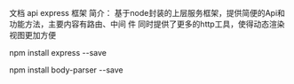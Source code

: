 文档  api
express   框架
简介：
基于node封装的上层服务框架，提供简便的Api和功能方法，主要内容有路由、中间
件   同时提供了更多的http工具，使得动态渲染视图更加方便


npm  install  express --save

npm  install body-parser --save